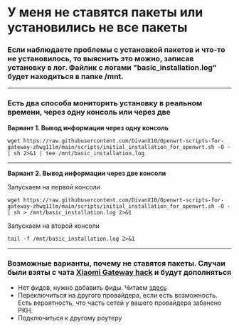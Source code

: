 # У меня не ставятся пакеты или установились не все пакеты

### Если наблюдаете проблемы с установкой пакетов и что-то не установилось, то выяснить это можно, записав установку в лог. Файлик с логами "basic_installation.log" будет находиться в папке /mnt.


***


### Есть два способа мониторить установку в реальном времени, через одну консоль или через две

**Вариант 1. Вывод информации через одну консоль**

```
wget https://raw.githubusercontent.com/DivanX10/Openwrt-scripts-for-gateway-zhwg11lm/main/scripts/initial_installation_for_openwrt.sh -O - | sh 2>&1 | tee /mnt/basic_installation.log 
```

***

**Вариант 2. Вывод информации через две консоли**

Запускаем на первой консоли
```
wget https://raw.githubusercontent.com/DivanX10/Openwrt-scripts-for-gateway-zhwg11lm/main/scripts/initial_installation_for_openwrt.sh -O - | sh > /mnt/basic_installation.log 2>&1
```

Запускаем на второй консоли
```
tail -f /mnt/basic_installation.log 2>&1
```

***

### Возможные варианты, почему не ставятся пакеты. Случаи были взяты с чата [Xiaomi Gateway hack](https://t.me/xiaomi_gw_hack) и будут дополняться
* Нет фидов, нужно добавить фиды. Читаем [здесь](https://github.com/DivanX10/Openwrt-scripts-for-gateway-zhwg11lm/wiki/При-установке-базовых-пакетов-возникают-ошибки)
* Переключиться на другого провайдера, если есть возможность. Есть вероятность, что часть сетей у вашего провайдера забанено РКН.
* Подключиться к другому роутеру

